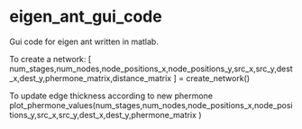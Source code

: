 # eigen_ant_gui_code
Gui code for eigen ant written in matlab.


To create a network: 
[ num_stages,num_nodes,node_positions_x,node_positions_y,src_x,src_y,dest_x,dest_y,phermone_matrix,distance_matrix ] = create_network()


To update edge thickness according to new phermone plot_phermone_values(num_stages,num_nodes,node_positions_x,node_positions_y,src_x,src_y,dest_x,dest_y,phermone_matrix )
